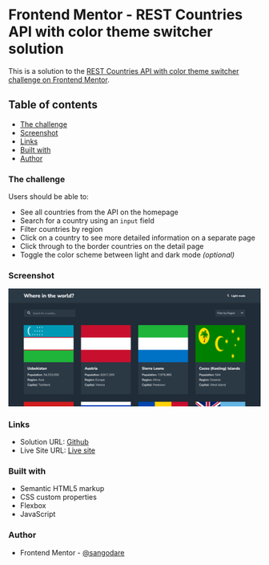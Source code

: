# Frontend Mentor - REST Countries API with color theme switcher solution

This is a solution to the [REST Countries API with color theme switcher challenge on Frontend Mentor](https://www.frontendmentor.io/challenges/rest-countries-api-with-color-theme-switcher-5cacc469fec04111f7b848ca).

## Table of contents


- [The challenge](#the-challenge)
- [Screenshot](#screenshot)
- [Links](#links)
- [Built with](#built-with)
- [Author](#author)


### The challenge

Users should be able to:

- See all countries from the API on the homepage
- Search for a country using an `input` field
- Filter countries by region
- Click on a country to see more detailed information on a separate page
- Click through to the border countries on the detail page
- Toggle the color scheme between light and dark mode *(optional)*

### Screenshot

![](Images/screenshot.png)


### Links

- Solution URL: [Github](https://github.com/sangodare/Rest-countries-api.git)
- Live Site URL: [Live site](https://restcountriesapibytoyeeb.netlify.app)


### Built with

- Semantic HTML5 markup
- CSS custom properties
- Flexbox
- JavaScript

### Author

- Frontend Mentor - [@sangodare](https://www.frontendmentor.io/profile/sangodare)
